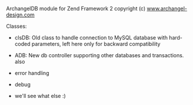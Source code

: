 ArchangelDB module for Zend Framework 2
copyright (c) www.archangel-design.com

Classes:

- clsDB:
Old class to handle connection to MySQL database with hard-coded parameters, left here only for backward compatibility

- ADB:
New db controller supporting other databases and transactions.
also
- error handling
- debug
- we'll see what else :)
